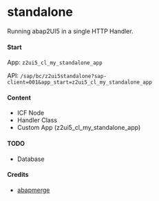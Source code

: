 # standalone
Running abap2UI5 in a single HTTP Handler.

#### Start

App: `z2ui5_cl_my_standalone_app`

API: `/sap/bc/z2ui5standalone?sap-client=001&app_start=z2ui5_cl_my_standalone_app`

#### Content
* ICF Node
* Handler Class
* Custom App (z2ui5_cl_my_standalone_app)


#### TODO
* Database

#### Credits
* [abapmerge](https://github.com/larshp/abapmerge)
